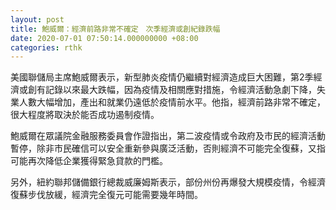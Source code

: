 ```yaml
---
layout: post
title: 鮑威爾：經濟前路非常不確定　次季經濟或創紀錄跌幅
date: 2020-07-01 07:50:14.000000000 +08:00
categories: rthk
---
```


美國聯儲局主席鮑威爾表示，新型肺炎疫情仍繼續對經濟造成巨大困難，第2季經濟或創有記錄以來最大跌幅，因為疫情及相關應對措施，令經濟活動急劇下降，失業人數大幅增加，產出和就業仍遠低於疫情前水平。他指，經濟前路非常不確定，很大程度將取決於能否成功遏制疫情。

鮑威爾在眾議院金融服務委員會作證指出，第二波疫情或令政府及市民的經濟活動暫停，除非市民確信可以安全重新參與廣泛活動，否則經濟不可能完全復蘇，又指可能再次降低企業獲得緊急貸款的門檻。

另外，紐約聯邦儲備銀行總裁威廉姆斯表示，部份州份再爆發大規模疫情，令經濟復蘇步伐放緩，經濟完全復元可能需要幾年時間。
